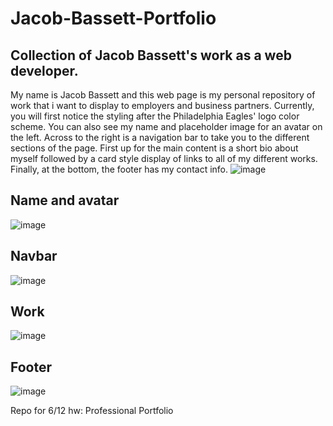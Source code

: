# Jacob-Bassett-Portfolio

## Collection of Jacob Bassett's work as a web developer.

My name is Jacob Bassett and this web page is my personal repository of work that i want to display to employers and business partners. Currently, you will first notice the styling after the Philadelphia Eagles' logo color scheme. You can also see my name and placeholder image for an avatar on the left. Across to the right is a navigation bar to take you to the different sections of the page. First up for the main content is a short bio about myself followed by a card style display of links to all of my different works. Finally, at the bottom, the footer has my contact info.
![image](https://github.com/JayBassCodes/Jacob-Bassett-Portfolio/assets/132828489/1c1012d1-3039-42f1-a637-be4393c25f8d)

## Name and avatar
![image](https://github.com/JayBassCodes/Jacob-Bassett-Portfolio/assets/132828489/e9ce4c18-07d9-44dc-9261-1d3a16d158f1)

## Navbar
![image](https://github.com/JayBassCodes/Jacob-Bassett-Portfolio/assets/132828489/5a49aad8-3ebb-428f-b3c0-86891ae456bf)

## Work
![image](https://github.com/JayBassCodes/Jacob-Bassett-Portfolio/assets/132828489/1c1012d1-3039-42f1-a637-be4393c25f8d)

## Footer
![image](https://github.com/JayBassCodes/Jacob-Bassett-Portfolio/assets/132828489/2fe55d61-5bac-4e46-a56d-23d72f7ce22b)




Repo for 6/12 hw: Professional Portfolio
